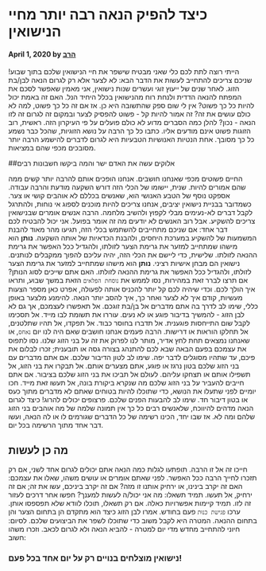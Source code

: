 # כיצד להפיק הנאה רבה יותר מחיי הנישואין

#### April 1, 2020 by [הרב](/)

הייתי רוצה לתת לכם כלי שאני מבטיח שישפר את חיי הנישואין שלכם בתוך שבוע! שניכם צריכים להתחייב לעשות את הדבר הבא: לא לצער אלא רק לגרום הנאה לבן/בת הזוג. לאחר שנים של ייעוץ זוגי ועשרים שנות נישואין, אני מאמין שאפשר לסכם את המפתח להנאה הדדית ולנחת רוח מהנישואין בכלל היחיד הנל. האם זה באמת יכול להיות כל כך פשוט? אין לי שום ספק שהתשובה היא כן. אז אם זה כל כך פשוט, למה לא כולם עושים את זה? זה אמור להיות קל - פשוט להפסיק לצער ובמקום זה לגרום זה לזו הנאה - נכון? להלן כמה הסברים מדוע לא כולם פועלים על פי העיקרון הזה. ראשית, רוב הזוגות פשוט אינם מודעים אליו. כתבו כל כך הרבה על נושא הזוגיות, שהכל כבר נשמע כל כך מסובך. אחת הנטיות האנושיות הטבעיות היא לגרום לדברים להישמע הרבה יותר מסובכים מכפי שהם במציאות.

##אלוקים עשה את האדם ישר והמה ביקשו חשבונות רבים

החיים פשוטים מכפי שאנחנו חושבים. אנחנו הופכים אותם להרבה יותר קשים ממה שהם אמורים להיות. שנית, יישומו של הכלי הזה דורש השקעה מודעת והרבה עבודה. אספקט נוסף של הטבע האנושי הוא, שאנשים בכללם לא אוהבים קושי או צער. כשמדובר בבניית נישואין יציבים, אנחנו צריכים להיות מוכנים לספוג אי נוחות, ולהתרגל לקבל דברים לא-נעימים מבלי לקפוץ ולהשיב מלחמה. הרבה אנשים אומרים שבנישואין צריכים להשקיע. אבל רוב האנשים לא יודעים מה זה אומר בפועל. אני יכול להבטיח לכם דבר אחד: אם שניכם מתחייבים להשתמש בכלי הזה, תגיעו מהר מאוד להבנת המשמעות של להשקיע במערכת היחסים, ולהבנת הכדאיות של אותה השקעה. **נותן** הוא מישהו שמתחייב למזער את גרימת הצער לזולתו, ולהגדיל ככל האפשר את גרימת ההנאה לזולתו. שלישית, כדי ליישם את הכלי הזה, יהיה עליכם להפוך ממקבלים לנותנים. נישואין הם מבחן אישיות רציני. **נותן** הוא מישהו שמתחייב למזער את גרימת הצער לזולתו, ולהגדיל ככל האפשר את גרימת ההנאה לזולתו. האם אתם שייכים לסוג הנותן? אם תרצו לברר זאת במהירות, נסו לממש את `נוסחת הפלאים` הזאת במשך שבוע, ותראו איך הולך לכם. וכדי שיהיה לכם קל יותר להכניס אותה לפעולה, אפרט כאן מספר הצעות מעשיות, קודם איך לא לצער ואחר כך, איך להסב יותר הנאה. להימנע מלצער באופן כללי, שימו לב לדרך בה אתם מדברים אל בן/בת זוגכם. אל תאפשרו לעצמכם, אך גם לא לבן הזוג - להמשיך בדיבור פוגע או לא נעים. עוררו את תשומת לבו מייד. אל תסכימו לקבל שום התייחסות פוגענית. אל תדברו בחוסר כבוד. אל תפקדו, אל תהיו שתלטנים, אל תחלקו הוראות או דרישות. הרבה פעמים אנחנו חושבים שאם היה לנו יום `נאחס`, או שאנחנו נמצאים תחת לחץ אדיר, מותר לנו לפרוק את זה על בני הזוג שלנו. נסו לתפוס את עצמכם בפעם הבאה שבא לכם להתנהג בצורה גסה או תובענית; זכרו לבלום את פיכם, עד שתהיו מסוגלים לדבר יפה. שימו לב לטון הדיבור שלכם. אם אתם מדברים עם בני הזוג שלכם בטון נרגז או פוגע, אתם מצערים אותם. אל תבקרו את בני הזוג, אל תשפילו אותם או תצחקו עליהם. לעולם אל תביכו את בני הזוג שלכם בציבור. אם אתם חייבים להעביר על בני הזוג שלכם מה שנקרא ביקורת בונה, אל תעשו זאת מייד. חכו יומיים לפני שתעלו את הנושא, כדי שתוכלו להיות בטוחים שאתם לא מדברים מתוך כעס או בטון דיבור חד. שימו לב להבעות הפנים שלכם. פרצופים יכולים להרוג! כיצד לגרום הנאה מדהים להיווכח, שלאנשים רבים כל כך אין תמונה שלמה של מה אוהבים בני הזוג שלהם ומה לא. אז שבו יחד, הכינו רשימה של כל הדברים שגורמים לו או לה הנאה, ועשו דבר אחד מתוך הרשימה בכל יום.

## מה כן לעשות

חייכו זה אל זו הרבה. תופתעו לגלות כמה הנאה אתם יכולים לגרום אחד לשני, אם רק תזכרו לחייך הרבה ככל האפשר. לפני שאתם אומרים או עושים משהו, שאלו את עצמכם: האם זה יקרב בינינו, או ירחיק אותנו זו מזה? אם זה יקרב ביניכם, עשו את זה; אם זה ירחיק, אל תעשו. תמיד תשאלו: מה אני יכול/ה לעשות למענך? חפשו אחר דרכים לעזור זה לזו. תמיד קיימות אפשרויות כאלה. אם רק תשאלו, תוכלו לוודא שלא תפספסו אותן. ערכו `פגישת כנוּת` פעם בחודש. אמרו לבן הזוג כיצד הוא מתקדם הן בתחום הצער והן בתחום ההנאה. המטרה היא לקבל משוב כדי שתוכלו לשפר את הביצועים שלכם. לסיום: חיוני להתחייב מחדש מדי יום למטרה - להביא הנאה ולא לגרום לכאב. וזכרו משהו חשוב:

### נישואין מוצלחים בנויים רק על יום אחד בכל פעם!
